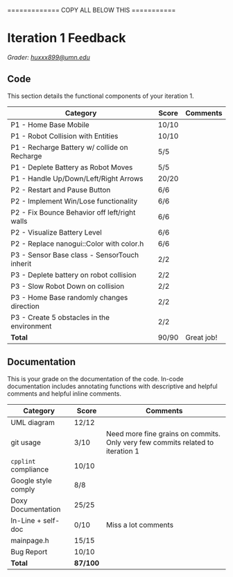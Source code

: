 ============= COPY ALL BELOW THIS ===========

# Iteration 1 Feedback

*Grader: huxxx899@umn.edu*

## Code

This section details the functional components of your iteration 1.

| **Category**                                  | **Score** | **Comments** |
|-----------------------------------------------|-----------|--------------|
| P1 - Home Base Mobile                         | 10/10      |              |
| P1 - Robot Collision with Entities            | 10/10      |              |
| P1 - Recharge Battery w/ collide on Recharge  | 5/5       |              |
| P1 - Deplete Battery as Robot Moves           | 5/5       |              |
| P1 - Handle Up/Down/Left/Right Arrows         | 20/20      |              |
| P2 - Restart and Pause Button                 | 6/6       |              |
| P2 - Implement Win/Lose functionality         | 6/6       |              |
| P2 - Fix Bounce Behavior off left/right walls | 6/6       |              |
| P2 - Visualize Battery Level                  | 6/6       |              |
| P2 - Replace nanogui::Color with color.h      | 6/6       |              |
| P3 - Sensor Base class - SensorTouch inherit  | 2/2       |              |
| P3 - Deplete battery on robot collision       | 2/2       |              |
| P3 - Slow Robot Down on collision             | 2/2       |              |
| P3 - Home Base randomly changes direction     | 2/2       |              |
| P3 - Create 5 obstacles in the environment    | 2/2       |              |
| **Total**                                     | 90/90      | Great job!             |

## Documentation

This is your grade on the documentation of the code. In-code documentation includes annotating functions with descriptive and helpful comments and helpful inline comments.

| **Category**          | **Score** | **Comments** |
|-----------------------|-----------|--------------|
| UML diagram           |12/12      |              | 
| git usage             | 3/10      |  Need more fine grains on commits. Only very few commits related to iteration 1            |
| `cpplint` compliance  |10/10      |              |
| Google style comply   | 8/8       |              |
| Doxy Documentation    |25/25      |              |
| In-Line + self-doc    | 0/10      |  Miss a lot comments            |
| mainpage.h            |15/15      |              |
| Bug Report            |10/10      |              |
| **Total**             | **87/100** |              |
